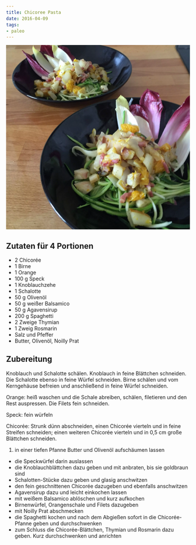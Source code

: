 ```yaml
---
title: Chicoree Pasta
date: 2016-04-09
tags:
- paleo
---
```


![](/img/chicoree-pasta.webp)

## Zutaten für 4 Portionen

- 2 Chicorée
- 1 Birne
- 1 Orange
- 100 g Speck
- 1 Knoblauchzehe
- 1 Schalotte
- 50 g Olivenöl
- 50 g weißer Balsamico
- 50 g Agavensirup
- 200 g Spaghetti
- 2 Zweige Thymian
- 1 Zweig Rosmarin
- Salz und Pfeffer
- Butter, Olivenöl, Noilly Prat

## Zubereitung

Knoblauch und Schalotte schälen. Knoblauch in feine Blättchen schneiden. Die Schalotte ebenso in feine Würfel schneiden. Birne schälen und vom Kerngehäuse befreien und anschließend in feine Würfel schneiden.

Orange: heiß waschen und die Schale abreiben, schälen, filetieren und den Rest auspressen. Die Filets fein schneiden.

Speck: fein würfeln

Chicorée: Strunk dünn abschneiden, einen Chicorée vierteln und in feine Streifen schneiden; einen weiteren Chicorée vierteln und in 0,5 cm große Blättchen schneiden.

1. in einer tiefen Pfanne Butter und Olivenöl aufschäumen lassen
- die Speckwürfel darin auslassen
- die Knoblauchblättchen dazu geben und mit anbraten, bis sie goldbraun sind
- Schalotten-Stücke dazu geben und glasig anschwitzen
- den fein geschnittenen Chicorée dazugeben und ebenfalls anschwitzen
- Agavensirup dazu und leicht einkochen lassen
- mit weißem Balsamico ablöschen und kurz aufkochen
- Birnenwürfel, Orangenschale und Filets dazugeben
- mit Noilly Prat abschmecken
- die Spaghetti kochen und nach dem Abgießen sofort in die Chicorée-Pfanne geben und durchschwenken
- zum Schluss die Chicorée-Blättchen, Thymian und Rosmarin dazu geben. Kurz durchschwenken und anrichten
